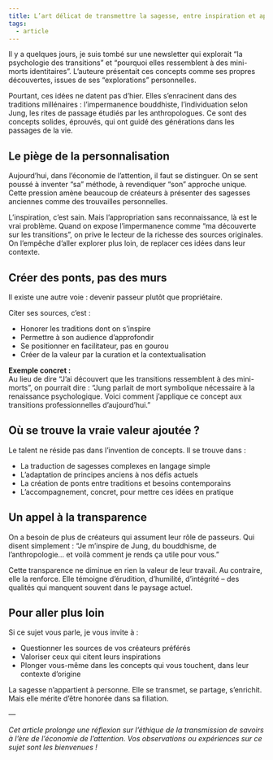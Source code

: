 ```yaml
---
title: L’art délicat de transmettre la sagesse, entre inspiration et appropriation
tags:
  - article
---
```

Il y a quelques jours, je suis tombé sur une newsletter qui explorait “la psychologie des transitions” et “pourquoi elles ressemblent à des mini-morts identitaires”. L’auteure présentait ces concepts comme ses propres découvertes, issues de ses “explorations” personnelles.

Pourtant, ces idées ne datent pas d’hier. Elles s’enracinent dans des traditions millénaires : l’impermanence bouddhiste, l’individuation selon Jung, les rites de passage étudiés par les anthropologues. Ce sont des concepts solides, éprouvés, qui ont guidé des générations dans les passages de la vie.


## **Le piège de la personnalisation**

Aujourd’hui, dans l’économie de l’attention, il faut se distinguer. On se sent poussé à inventer “sa” méthode, à revendiquer “son” approche unique. Cette pression amène beaucoup de créateurs à présenter des sagesses anciennes comme des trouvailles personnelles.

L’inspiration, c’est sain. Mais l’appropriation sans reconnaissance, là est le vrai problème. Quand on expose l’impermanence comme “ma découverte sur les transitions”, on prive le lecteur de la richesse des sources originales. On l’empêche d’aller explorer plus loin, de replacer ces idées dans leur contexte.


## **Créer des ponts, pas des murs** 

Il existe une autre voie : devenir passeur plutôt que propriétaire.

Citer ses sources, c’est :

- Honorer les traditions dont on s’inspire
- Permettre à son audience d’approfondir
- Se positionner en facilitateur, pas en gourou
- Créer de la valeur par la curation et la contextualisation


**Exemple concret :**  
Au lieu de dire “J’ai découvert que les transitions ressemblent à des mini-morts”, on pourrait dire : “Jung parlait de mort symbolique nécessaire à la renaissance psychologique. Voici comment j’applique ce concept aux transitions professionnelles d’aujourd’hui.”


## **Où se trouve la vraie valeur ajoutée ?**

Le talent ne réside pas dans l’invention de concepts. Il se trouve dans :

- La traduction de sagesses complexes en langage simple
- L’adaptation de principes anciens à nos défis actuels
- La création de ponts entre traditions et besoins contemporains
- L’accompagnement, concret, pour mettre ces idées en pratique


## **Un appel à la transparence**

On a besoin de plus de créateurs qui assument leur rôle de passeurs. Qui disent simplement : “Je m’inspire de Jung, du bouddhisme, de l’anthropologie… et voilà comment je rends ça utile pour vous.”

Cette transparence ne diminue en rien la valeur de leur travail. Au contraire, elle la renforce. Elle témoigne d’érudition, d’humilité, d’intégrité – des qualités qui manquent souvent dans le paysage actuel.


## **Pour aller plus loin**

Si ce sujet vous parle, je vous invite à :

- Questionner les sources de vos créateurs préférés
- Valoriser ceux qui citent leurs inspirations
- Plonger vous-même dans les concepts qui vous touchent, dans leur contexte d’origine

La sagesse n’appartient à personne. Elle se transmet, se partage, s’enrichit. Mais elle mérite d’être honorée dans sa filiation.

—

_Cet article prolonge une réflexion sur l’éthique de la transmission de savoirs à l’ère de l’économie de l’attention. Vos observations ou expériences sur ce sujet sont les bienvenues !_
